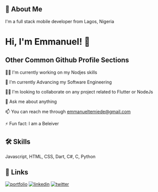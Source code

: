 
## 🚀 About Me
I'm a full stack mobile developer from Lagos, Nigeria


# Hi, I'm Emmanuel! 👋


## Other Common Github Profile Sections
👩‍💻 I'm currently working on my Nodjes skills

🧠 I'm currently Advancing my Software Engineering

👯‍♀️ I'm looking to collaborate on any project related to Flutter or NodeJs

💬 Ask me about anything

📫 You can reach me through emmanueltemiede@gmail.com

⚡️ Fun fact: I am a Beleiver 


## 🛠 Skills
Javascript, HTML, CSS, Dart, C#, C, Python


## 🔗 Links
[![portfolio](https://img.shields.io/badge/my_portfolio-000?style=for-the-badge&logo=ko-fi&logoColor=white)](https://replit.com/@dacoolguy1/Zuri-css-task-1?v=1)
[![linkedin](https://img.shields.io/badge/linkedin-0A66C2?style=for-the-badge&logo=linkedin&logoColor=white)](https://www.linkedin.com/in/emmanueltemiede
)
[![twitter](https://img.shields.io/badge/twitter-1DA1F2?style=for-the-badge&logo=twitter&logoColor=white)](https://twitter.com/datwarriguy)


